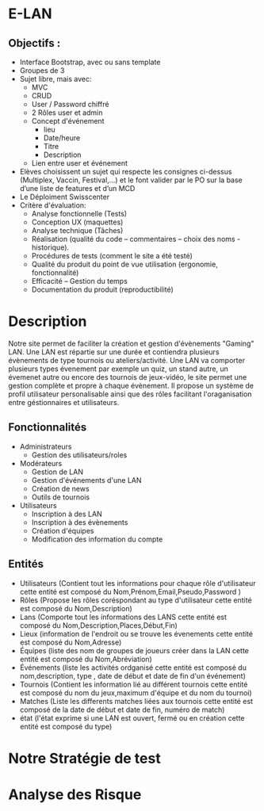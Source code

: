 # E-LAN

## Objectifs :
* Interface Bootstrap, avec ou sans template
* Groupes de 3
* Sujet libre, mais avec:
    * MVC
    * CRUD
    * User / Password chiffré
    * 2 Rôles user et admin
    * Concept d'événement
        * lieu
        * Date/heure
        * Titre
        * Description
    * Lien entre user et événement
* Elèves choisissent un sujet qui respecte les consignes ci-dessus (Multiplex, Vaccin, Festival,…) et le font valider par le PO sur la base d’une liste de features et d’un MCD
* Le Déploiment Swisscenter
* Critère d'évaluation:
    * Analyse fonctionnelle (Tests)
    * Conception UX (maquettes)
    * Analyse technique (Tâches)
    * Réalisation (qualité du code – commentaires – choix des noms - historique).
    * Procédures de tests (comment le site a été testé)
    * Qualité du produit du point de vue utilisation (ergonomie, fonctionnalité)
    * Efficacité – Gestion du temps
    * Documentation du produit (reproductibilité)


# Description

Notre site permet de faciliter la création et gestion d'évènements "Gaming" LAN.
Une LAN est répartie sur une durée et contiendra plusieurs évènements de type tournois ou ateliers/activité.
Une LAN va comporter plusieurs types évenement par exemple un quiz, un stand autre, un évemenet autre ou encore des tournois de jeux-vidéo,
le site permet une gestion complète et propre à chaque évènement.
Il propose un système de profil utilisateur personalisable ainsi que des rôles facilitant l'oraganisation entre géstionnaires et utilisateurs.  


## Fonctionnalités

-   Administrateurs
    -   Gestion des utilisateurs/roles
-   Modérateurs
    -   Gestion de LAN
    -   Gestion d'événements d'une LAN
    -   Création de news
    -   Outils de tournois
-   Utilisateurs
    -   Inscription à des LAN
    -   Inscription à des évènements
    -   Création d'équipes
    -   Modification des information du compte

## Entités

- Utilisateurs (Contient tout les informations pour chaque rôle d'utilisateur cette entité est composé du Nom,Prénom,Email,Pseudo,Password )
- Rôles (Propose les rôles coréspondant au type d'utilisateur cette entité est composé du Nom,Description)
- Lans (Comporte tout les informations des LANS cette entité est composé du Nom,Description,Places,Début,Fin)
- Lieux (information de l'endroit ou se trouve les évenements cette entité est composé du Nom,Adresse)
- Équipes (liste des nom de groupes de joueurs créer dans la LAN cette entité est composé du Nom,Abréviation) 
- Événements (liste les activités ordganisé cette entité est composé du nom,description, type , date de début et date de fin d'un événement)
- Tournois (Contient les information lié au différent tournois cette entité est composé du nom du jeux,maximum d'équipe et du nom du tournoi)
- Matches (Liste les differents matches liées aux tournois cette entité est composé de la date de début et date de fin, numéro de match)
- état (l'état exprime si une LAN est ouvert, fermé ou en création cette entité est composé du type)


# Notre Stratégie de test











# Analyse des Risque
